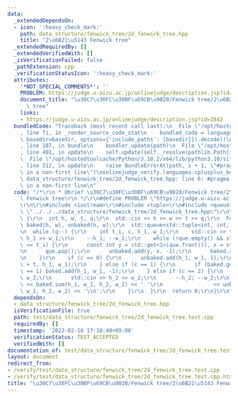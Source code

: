 ```yaml
---
data:
  _extendedDependsOn:
  - icon: ':heavy_check_mark:'
    path: data_structure/fenwick_tree/2d_fenwick_tree.hpp
    title: "2\u6B21\u5143 Fenwick tree"
  _extendedRequiredBy: []
  _extendedVerifiedWith: []
  _isVerificationFailed: false
  _pathExtension: cpp
  _verificationStatusIcon: ':heavy_check_mark:'
  attributes:
    '*NOT_SPECIAL_COMMENTS*': ''
    PROBLEM: https://judge.u-aizu.ac.jp/onlinejudge/description.jsp?id=2842
    document_title: "\u30C7\u30FC\u30BF\u69CB\u9020/Fenwick tree/2\u6B21\u5143 Fenwick\
      \ tree"
    links:
    - https://judge.u-aizu.ac.jp/onlinejudge/description.jsp?id=2842
  bundledCode: "Traceback (most recent call last):\n  File \"/opt/hostedtoolcache/Python/3.10.2/x64/lib/python3.10/site-packages/onlinejudge_verify/documentation/build.py\"\
    , line 71, in _render_source_code_stat\n    bundled_code = language.bundle(stat.path,\
    \ basedir=basedir, options={'include_paths': [basedir]}).decode()\n  File \"/opt/hostedtoolcache/Python/3.10.2/x64/lib/python3.10/site-packages/onlinejudge_verify/languages/cplusplus.py\"\
    , line 187, in bundle\n    bundler.update(path)\n  File \"/opt/hostedtoolcache/Python/3.10.2/x64/lib/python3.10/site-packages/onlinejudge_verify/languages/cplusplus_bundle.py\"\
    , line 401, in update\n    self.update(self._resolve(pathlib.Path(included), included_from=path))\n\
    \  File \"/opt/hostedtoolcache/Python/3.10.2/x64/lib/python3.10/site-packages/onlinejudge_verify/languages/cplusplus_bundle.py\"\
    , line 312, in update\n    raise BundleErrorAt(path, i + 1, \"#pragma once found\
    \ in a non-first line\")\nonlinejudge_verify.languages.cplusplus_bundle.BundleErrorAt:\
    \ data_structure/fenwick_tree/2d_fenwick_tree.hpp: line 6: #pragma once found\
    \ in a non-first line\n"
  code: "/*\r\n * @brief \u30C7\u30FC\u30BF\u69CB\u9020/Fenwick tree/2\u6B21\u5143\
    \ Fenwick tree\r\n */\r\n#define PROBLEM \"https://judge.u-aizu.ac.jp/onlinejudge/description.jsp?id=2842\"\
    \r\n\r\n#include <iostream>\r\n#include <tuple>\r\n#include <queue>\r\n\r\n#include\
    \ \"../../../data_structure/fenwick_tree/2d_fenwick_tree.hpp\"\r\n\r\nint main()\
    \ {\r\n  int h, w, t, q;\r\n  std::cin >> h >> w >> t >> q;\r\n  FenwickTree2D<int>\
    \ baked(h, w), unbaked(h, w);\r\n  std::queue<std::tuple<int, int, int>> que;\r\
    \n  while (q--) {\r\n    int t_i, c, h_1, w_1;\r\n    std::cin >> t_i >> c >>\
    \ h_1 >> w_1;\r\n    --h_1; --w_1;\r\n    while (!que.empty() && std::get<0>(que.front())\
    \ <= t_i) {\r\n      const int y = std::get<1>(que.front()), x = std::get<2>(que.front());\r\
    \n      que.pop();\r\n      unbaked.add(y, x, -1);\r\n      baked.add(y, x, 1);\r\
    \n    }\r\n    if (c == 0) {\r\n      unbaked.add(h_1, w_1, 1);\r\n      que.emplace(t_i\
    \ + t, h_1, w_1);\r\n    } else if (c == 1) {\r\n      if (baked.get(h_1, w_1)\
    \ == 1) baked.add(h_1, w_1, -1);\r\n    } else if (c == 2) {\r\n      int h_2,\
    \ w_2;\r\n      std::cin >> h_2 >> w_2;\r\n      --h_2; --w_2;\r\n      std::cout\
    \ << baked.sum(h_1, w_1, h_2, w_2) << ' '\r\n                << unbaked.sum(h_1,\
    \ w_1, h_2, w_2) << '\\n';\r\n    }\r\n  }\r\n  return 0;\r\n}\r\n"
  dependsOn:
  - data_structure/fenwick_tree/2d_fenwick_tree.hpp
  isVerificationFile: true
  path: test/data_structure/fenwick_tree/2d_fenwick_tree.test.cpp
  requiredBy: []
  timestamp: '2022-02-16 17:10:40+09:00'
  verificationStatus: TEST_ACCEPTED
  verifiedWith: []
documentation_of: test/data_structure/fenwick_tree/2d_fenwick_tree.test.cpp
layout: document
redirect_from:
- /verify/test/data_structure/fenwick_tree/2d_fenwick_tree.test.cpp
- /verify/test/data_structure/fenwick_tree/2d_fenwick_tree.test.cpp.html
title: "\u30C7\u30FC\u30BF\u69CB\u9020/Fenwick tree/2\u6B21\u5143 Fenwick tree"
---
```

